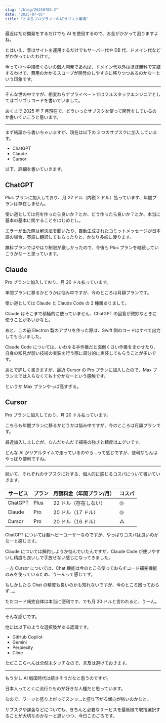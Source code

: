 ```yaml
---
slug: "/blog/20250705-2"
date: "2025-07-05"
title: "とあるプログラマーのAIサブスク事情"
---
```


最近はただ開発をするだけでも AI を使用するので、お金がかかって困りますよね。

とはいえ、昔はサイトを運用するだけでもサーバー代や DB 代、ドメイン代などがかかっていたわけで。

今って小〜中規模くらいの個人開発であれば、ドメイン代以外はほぼ無料で完結するわけで、費用のかかるスコープが開発のしやすさに移りつつあるのかなーという印象です。

---

そんな世の中ですが、相変わらずプライベートではフルスタックエンジニアとしてはゴリゴリコードを書いていまして。

あくまで 2025 年 7 月現在で、どういったサブスクを使って開発をしているのか書いていこうと思います。

---

まず結論から書いちゃいますが、現在は以下の 3 つのサブスクに加入しています。

- ChatGPT
- Claude
- Cursor

以下、詳細を書いていきます。

## ChatGPT

Plus プランに加入しており、月 22 ドル（内税 2 ドル）払っています、年間プランは存在しません。

使い道としては何を作ったら良いか？とか、どう作ったら良いか？とか、本当に基本の基本に関することをはじめとし。

エラーが出た際は解決法を聞いたり、自動生成されたコミットメッセージが日本語の場合、英語に翻訳してもらったりと、かなり多岐に渡ります。

無料プランではやはり制限が厳しかったので、今後も Plus プランを継続していこうかなーと思っています。

## Claude

Pro プランに加入しており、月 20 ドル払っています。

年間プランに移るかどうかは悩み中ですが、今のところは月額プランです。

使い道としては Claude と Claude Code の 2 種類ありまして。

Claude はそこまで積極的に使っていません、ChatGPT の回答が微妙なときに使うことが多いかなと。

あと、この前 Electron 製のアプリを作った際は、Swift 側のコードはすべて出力してもらいました。

Claude Code については、いわゆる手作業だと面倒くさい作業をまかせたり、自身の知見が弱い技術の実装を行う際に部分的に実装してもらうことが多いです。

あとで詳しく書きますが、最近 Cursor の Pro プランに加入したので、Max プランまでは入らなくても十分かなーという感触です。

というか Max プランやっぱ高すぎる。

## Cursor

Pro プランに加入しており、月 20 ドル払っています。

こちらも年間プランに移るかどうかは悩み中ですが、今のところは月額プランです。

最近加入しましたが、なんだかんだで補完の強さと精度はエグいです。

どんな AI がリアルタイムで走っているのやら…って感じですが、便利なもんはやっぱり便利ですね。

---

続いて、それぞれのサブスクに対する、個人的に感じるコスパについて書いていきます。

| サービス | プラン | 月額料金（年間プラン/月） | コスパ |
| -------- | ------ | ------------------------- | ------ |
| ChatGPT  | Plus   | 22 ドル（存在しない）     | ◎      |
| Claude   | Pro    | 20 ドル（17 ドル）        | ◎      |
| Cursor   | Pro    | 20 ドル（16 ドル）        | △      |

ChatGPT については超ヘビーユーザーなのですが、やっぱりコスパは良いのかなーと感じます。

Claude については解約しようか悩んでいたんですが、Claude Code が使いやすいし精度も良いしで手放せない感じになってきました。

一方 Cursor については、Chat 機能は今のところ使っておらずコード補完機能のみを使っているため、うーんって感じです。

もしかしたら Chat の精度も良いのかも知れないですが、今のところ困っておらず…。

ただコード補完自体は本当に便利です、でも月 20 ドルと言われると、うーん。

---

そんな感じです。

他には以下のような選択肢がある認識です。

- GitHub Copilot
- Gemini
- Perplexity
- Cline

ただここらへんは全然未タッチなので、言及は避けておきます。

---

もう少し AI 戦国時代は続きそうだなと思うのですが。

日本人ってとくに流行りものが好きな人種だと思っています。

なので、ワーッと盛り上がってスンッ…と盛り下がる傾向が強いのかなと。

サブスクや課金などについても、きちんと必要なサービスを最低限で取捨選択することが大切なのかなーと思いつつ、今日このごろです。
